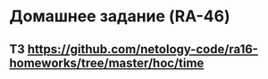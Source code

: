 # Домашнее задание (RA-46)

## ТЗ https://github.com/netology-code/ra16-homeworks/tree/master/hoc/time
